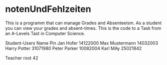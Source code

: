 # notenUndFehlzeiten
This is a programm that can manage Grades and Absenteeism. As a student you can view your grades and absent-times. This is the code to a Task from an A-Levels Tast in Computer Science.

Student-Users
Name			Pin
Jan Hofer			14122000
Max Mustermann		14032003	
Harry Potter		31071980
Peter Parker		10082004
Karl MAy			25021842

Teacher
root			42
